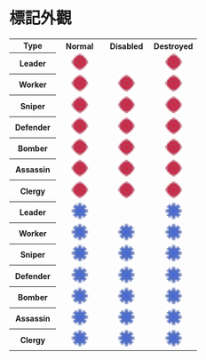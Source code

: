 # 標記外觀

<table width="100%">
  <tr>
    <th align="center" width="25%">
      Type
    </th>
    <th align="center" width="25%">
      Normal
    </th>
    <th align="center" width="25%">
      Disabled
    </th>
    <th align="center" width="25%">
      Destroyed
    </th>
  </tr>
  <tr>
    <th>Leader</th>
    <td align="center">
      <img src="../assets/svg/role-marks/player-1.svg#source" width="30" height="30" alt="Player 1's source mark" />
    </td>
    <td align="center"></td>
    <td align="center">
      <img src="../assets/svg/role-marks/player-1.svg#destroyed-source" width="30" height="30" alt="Player 1's destroyed source mark" />
    </td>
  </tr>
  <tr>
    <th>Worker</th>
    <td align="center">
      <img src="../assets/svg/role-marks/player-1.svg#normal" width="30" height="30" alt="Player 1's normal mark" />
    </td>
    <td align="center">
      <img src="../assets/svg/role-marks/player-1.svg#disabled" width="30" height="30" alt="Player 1's disabled normal mark" />
    </td>
    <td align="center">
      <img src="../assets/svg/role-marks/player-1.svg#destroyed" width="30" height="30" alt="Player 1's destroyed normal mark" />
    </td>
  </tr>
  <tr>
    <th>Sniper</th>
    <td align="center">
      <img src="../assets/svg/role-marks/player-1.svg#sniper" width="30" height="30" alt="Player 1's sniper mark" />
    </td>
    <td align="center">
      <img src="../assets/svg/role-marks/player-1.svg#disabled-sniper" width="30" height="30" alt="Player 1's disabled sniper mark" />
    </td>
    <td align="center">
      <img src="../assets/svg/role-marks/player-1.svg#destroyed-sniper" width="30" height="30" alt="Player 1's destroyed sniper mark" />
    </td>
  </tr>
  <tr>
    <th>Defender</th>
    <td align="center">
      <img src="../assets/svg/role-marks/player-1.svg#defender" width="30" height="30" alt="Player 1's defender mark" />
    </td>
    <td align="center">
      <img src="../assets/svg/role-marks/player-1.svg#disabled-defender" width="30" height="30" alt="Player 1's disabled defender mark" />
    </td>
    <td align="center">
      <img src="../assets/svg/role-marks/player-1.svg#destroyed-defender" width="30" height="30" alt="Player 1's destroyed defender mark" />
    </td>
  </tr>
  <tr>
    <th>Bomber</th>
    <td align="center">
      <img src="../assets/svg/role-marks/player-1.svg#bomber" width="30" height="30" alt="Player 1's bomber mark" />
    </td>
    <td align="center">
      <img src="../assets/svg/role-marks/player-1.svg#disabled-bomber" width="30" height="30" alt="Player 1's disabled bomber mark" />
    </td>
    <td align="center">
      <img src="../assets/svg/role-marks/player-1.svg#destroyed-bomber" width="30" height="30" alt="Player 1's destroyed bomber mark" />
    </td>
  </tr>
  <tr>
    <th>Assassin</th>
    <td align="center">
      <img src="../assets/svg/role-marks/player-1.svg#assassin" width="30" height="30" alt="Player 1's assassin mark" />
    </td>
    <td align="center">
      <img src="../assets/svg/role-marks/player-1.svg#disabled-assassin" width="30" height="30" alt="Player 1's disabled assassin mark" />
    </td>
    <td align="center">
      <img src="../assets/svg/role-marks/player-1.svg#destroyed-assassin" width="30" height="30" alt="Player 1's destroyed assassin mark" />
    </td>
  </tr>
  <tr>
    <th>Clergy</th>
    <td align="center">
      <img src="../assets/svg/role-marks/player-1.svg#clergy" width="30" height="30" alt="Player 1's clergy mark" />
    </td>
    <td align="center">
      <img src="../assets/svg/role-marks/player-1.svg#disabled-clergy" width="30" height="30" alt="Player 1's disabled clergy mark" />
    </td>
    <td align="center">
      <img src="../assets/svg/role-marks/player-1.svg#destroyed-clergy" width="30" height="30" alt="Player 1's destroyed clergy mark" />
    </td>
  </tr>
  <tr>
    <th>Leader</th>
    <td align="center">
      <img src="../assets/svg/role-marks/player-2.svg#source" width="30" height="30" alt="Player 2's source mark" />
    </td>
    <td align="center"></td>
    <td align="center">
      <img src="../assets/svg/role-marks/player-2.svg#destroyed-source" width="30" height="30" alt="Player 2's destroyed source mark" />
    </td>
  </tr>
  <tr>
    <th>Worker</th>
    <td align="center">
      <img src="../assets/svg/role-marks/player-2.svg#normal" width="30" height="30" alt="Player 2's normal mark" />
    </td>
    <td align="center">
      <img src="../assets/svg/role-marks/player-2.svg#disabled" width="30" height="30" alt="Player 2's disabled normal mark" />
    </td>
    <td align="center">
      <img src="../assets/svg/role-marks/player-2.svg#destroyed" width="30" height="30" alt="Player 2's destroyed normal mark" />
    </td>
  </tr>
  <tr>
    <th>Sniper</th>
    <td align="center">
      <img src="../assets/svg/role-marks/player-2.svg#sniper" width="30" height="30" alt="Player 2's sniper mark" />
    </td>
    <td align="center">
      <img src="../assets/svg/role-marks/player-2.svg#disabled-sniper" width="30" height="30" alt="Player 2's disabled sniper mark" />
    </td>
    <td align="center">
      <img src="../assets/svg/role-marks/player-2.svg#destroyed-sniper" width="30" height="30" alt="Player 2's destroyed sniper mark" />
    </td>
  </tr>
  <tr>
    <th>Defender</th>
    <td align="center">
      <img src="../assets/svg/role-marks/player-2.svg#defender" width="30" height="30" alt="Player 2's defender mark" />
    </td>
    <td align="center">
      <img src="../assets/svg/role-marks/player-2.svg#disabled-defender" width="30" height="30" alt="Player 2's disabled defender mark" />
    </td>
    <td align="center">
      <img src="../assets/svg/role-marks/player-2.svg#destroyed-defender" width="30" height="30" alt="Player 2's destroyed defender mark" />
    </td>
  </tr>
  <tr>
    <th>Bomber</th>
    <td align="center">
      <img src="../assets/svg/role-marks/player-2.svg#bomber" width="30" height="30" alt="Player 2's bomber mark" />
    </td>
    <td align="center">
      <img src="../assets/svg/role-marks/player-2.svg#disabled-bomber" width="30" height="30" alt="Player 2's disabled bomber mark" />
    </td>
    <td align="center">
      <img src="../assets/svg/role-marks/player-2.svg#destroyed-bomber" width="30" height="30" alt="Player 2's destroyed bomber mark" />
    </td>
  </tr>
  <tr>
    <th>Assassin</th>
    <td align="center">
      <img src="../assets/svg/role-marks/player-2.svg#assassin" width="30" height="30" alt="Player 2's assassin mark" />
    </td>
    <td align="center">
      <img src="../assets/svg/role-marks/player-2.svg#disabled-assassin" width="30" height="30" alt="Player 2's disabled assassin mark" />
    </td>
    <td align="center">
      <img src="../assets/svg/role-marks/player-2.svg#destroyed-assassin" width="30" height="30" alt="Player 2's destroyed assassin mark" />
    </td>
  </tr>
  <tr>
    <th>Clergy</th>
    <td align="center">
      <img src="../assets/svg/role-marks/player-2.svg#clergy" width="30" height="30" alt="Player 2's clergy mark" />
    </td>
    <td align="center">
      <img src="../assets/svg/role-marks/player-2.svg#disabled-clergy" width="30" height="30" alt="Player 2's disabled clergy mark" />
    </td>
    <td align="center">
      <img src="../assets/svg/role-marks/player-2.svg#destroyed-clergy" width="30" height="30" alt="Player 2's destroyed clergy mark" />
    </td>
  </tr>
</table>
